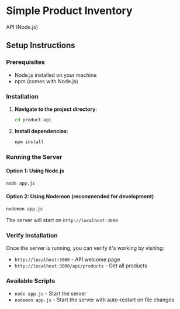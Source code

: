 # Simple Product Inventory

API (Node.js)

## Setup Instructions

### Prerequisites
- Node.js installed on your machine
- npm (comes with Node.js)

### Installation

1. **Navigate to the project directory**:
   ```bash
   cd product-api
   ```

2. **Install dependencies**:
   ```bash
   npm install
   ```

### Running the Server

#### Option 1: Using Node.js
```bash
node app.js
```

#### Option 2: Using Nodemon (recommended for development)
```bash
nodemon app.js
```

The server will start on `http://localhost:3000`

### Verify Installation
Once the server is running, you can verify it's working by visiting:
- `http://localhost:3000` - API welcome page
- `http://localhost:3000/api/products` - Get all products

### Available Scripts
- `node app.js` - Start the server
- `nodemon app.js` - Start the server with auto-restart on file changes